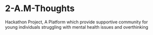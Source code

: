 # 2-A.M-Thoughts
Hackathon Project, A Platform which provide supportive community for young individuals struggling with mental health issues and overthinking
